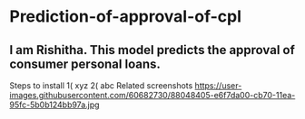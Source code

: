 # Prediction-of-approval-of-cpl
## I am Rishitha. This model predicts the approval of consumer personal loans.
Steps to install 
1( xyz
2( abc
Related screenshots
https://user-images.githubusercontent.com/60682730/88048405-e6f7da00-cb70-11ea-95fc-5b0b124bb97a.jpg
